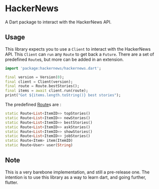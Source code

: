 # HackerNews

A Dart package to interact with the HackerNews API.

## Usage

This library expects you to use a `Client` to interact with the HackerNews API. This `Client` can `run` any `Route` to get back a `Future`.
There are a set of predefined `Route`s, but more can be added in an extension.

```dart
import 'package:hackernews/hackernews.dart';

final version = Version(0);
final client = Client(version);
final route = Route.bestStories();
final items = await client.run(route);
print("Got ${items.length.toString()} best stories");
```

The predefined [Route]()s are :

```dart
static Route<List<ItemID>> topStories()
static Route<List<ItemID>> newStories()
static Route<List<ItemID>> bestStories()
static Route<List<ItemID>> askStories()
static Route<List<ItemID>> showStories()
static Route<List<ItemID>> jobStories()
static Route<Item> item(ItemID)
static Route<User> user(String)
```

## Note
This is a very barebone implementation, and still a pre-release one. The intention is to use this library as a way to learn dart, and going further, flutter.